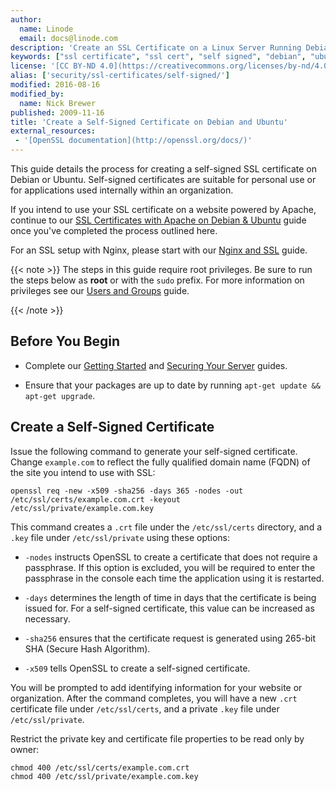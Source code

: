 ```yaml
---
author:
  name: Linode
  email: docs@linode.com
description: 'Create an SSL Certificate on a Linux Server Running Debian or Ubuntu'
keywords: ["ssl certificate", "ssl cert", "self signed", "debian", "ubuntu"]
license: '[CC BY-ND 4.0](https://creativecommons.org/licenses/by-nd/4.0)'
alias: ['security/ssl-certificates/self-signed/']
modified: 2016-08-16
modified_by:
  name: Nick Brewer
published: 2009-11-16
title: 'Create a Self-Signed Certificate on Debian and Ubuntu'
external_resources:
 - '[OpenSSL documentation](http://openssl.org/docs/)'
---
```


This guide details the process for creating a self-signed SSL certificate on Debian or Ubuntu. Self-signed certificates are suitable for personal use or for applications used internally within an organization.

If you intend to use your SSL certificate on a website powered by Apache, continue to our [SSL Certificates with Apache on Debian & Ubuntu](/docs/security/ssl/ssl-apache2-debian-ubuntu) guide once you've completed the process outlined here.

For an SSL setup with Nginx, please start with our [Nginx and SSL](/docs/security/ssl/provide-encrypted-resource-access-using-ssl-certificates-on-nginx) guide.

{{< note >}}
The steps in this guide require root privileges. Be sure to run the steps below as **root** or with the `sudo` prefix. For more information on privileges see our [Users and Groups](/docs/tools-reference/linux-users-and-groups) guide.

{{< /note >}}

## Before You Begin

-  Complete our [Getting Started](/docs/getting-started) and [Securing Your Server](/docs/securing-your-server) guides.

-  Ensure that your packages are up to date by running `apt-get update && apt-get upgrade`.

## Create a Self-Signed Certificate

Issue the following command to generate your self-signed certificate. Change `example.com` to reflect the fully qualified domain name (FQDN) of the site you intend to use with SSL:

    openssl req -new -x509 -sha256 -days 365 -nodes -out /etc/ssl/certs/example.com.crt -keyout /etc/ssl/private/example.com.key

This command creates a `.crt` file under the `/etc/ssl/certs` directory, and a `.key` file under `/etc/ssl/private` using these options:

*  `-nodes` instructs OpenSSL to create a certificate that does not require a passphrase. If this option is excluded, you will be required to enter the passphrase in the console each time the application using it is restarted.

*  `-days` determines the length of time in days that the certificate is being issued for. For a self-signed certificate, this value can be increased as necessary.

*  `-sha256` ensures that the certificate request is generated using 265-bit SHA (Secure Hash Algorithm).

*  `-x509` tells OpenSSL to create a self-signed certificate.

You will be prompted to add identifying information for your website or organization. After the command completes, you will have a new `.crt` certificate file under `/etc/ssl/certs`, and a private `.key` file under `/etc/ssl/private`.

Restrict the private key and certificate file properties to be read only by owner:

    chmod 400 /etc/ssl/certs/example.com.crt
    chmod 400 /etc/ssl/private/example.com.key
